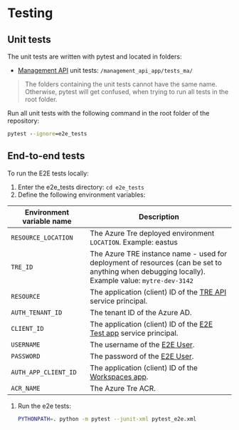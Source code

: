 # Testing

## Unit tests

The unit tests are written with pytest and located in folders:

- [Management API](../management_api_app/README.md) unit tests: `/management_api_app/tests_ma/`

> The folders containing the unit tests cannot have the same name. Otherwise, pytest will get confused, when trying to run all tests in the root folder.

Run all unit tests with the following command in the root folder of the repository:

```cmd
pytest --ignore=e2e_tests
```

## End-to-end tests

To run the E2E tests locally:

1. Enter the e2e_tests directory: `cd e2e_tests`
1. Define the following environment variables:

| Environment variable name | Description |
| ------------------------- | ----------- |
| `RESOURCE_LOCATION` | The Azure Tre deployed environment `LOCATION`. Example: eastus |
| `TRE_ID` | The Azure TRE instance name - used for deployment of resources (can be set to anything when debugging locally). Example value: `mytre-dev-3142` |
| `RESOURCE` | The application (client) ID of the [TRE API](auth.md#tre-api) service principal. |
| `AUTH_TENANT_ID` | The tenant ID of the Azure AD. |
| `CLIENT_ID` | The application (client) ID of the [E2E Test app](auth.md#tre-e2e-test) service principal. |
| `USERNAME` | The username of the [E2E User](auth.md#end-to-end-test-user). |
| `PASSWORD` | The password of the [E2E User](auth.md#end-to-end-test-user). |
| `AUTH_APP_CLIENT_ID` | The application (client) ID of the [Workspaces app](auth.md#workspaces). |
| `ACR_NAME` | The Azure Tre ACR. |

1. Run the e2e tests:

   ```bash
   PYTHONPATH=. python -m pytest --junit-xml pytest_e2e.xml
   ```
